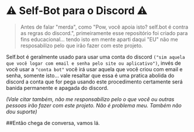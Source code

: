 # :warning: Self-Bot para o Discord :warning:
> Antes de falar "merda", como "Pow, você apoia isto? self.bot é contra as regras do discord.", primeiramente esse repositório foi criado para fins educacional... tendo isto em mente aparti daqui "EU" não me resposabilizo pelo que irão fazer com este projeto.

Self.bot é geralmente usado para usar uma conta do discord `("sim aquela que você logar com email e senha pelo site ou aplicativo")`, invés de você usar a `"conta bot"` você irá usar aquela que você criou com email e senha, somente isto... vale resaltar que essa é uma pratica abolida do discord a conta que for pega usando este procedimento certamente será banida permanente e apagada do discord.

*(Vale citar também, não me responsabilizo pelo o que você ou outras pessoas irão fazer com este projeto. Não é problema meu. Também não dou suporte)*
 
 ##Então chega de conversa, vamos lá.
